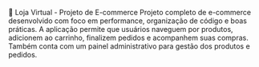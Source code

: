 🛒 Loja Virtual - Projeto de E-commerce
Projeto completo de e-commerce desenvolvido com foco em performance, organização de código e boas práticas. A aplicação permite que usuários naveguem por produtos, adicionem ao carrinho, finalizem pedidos e acompanhem suas compras. Também conta com um painel administrativo para gestão dos produtos e pedidos.
